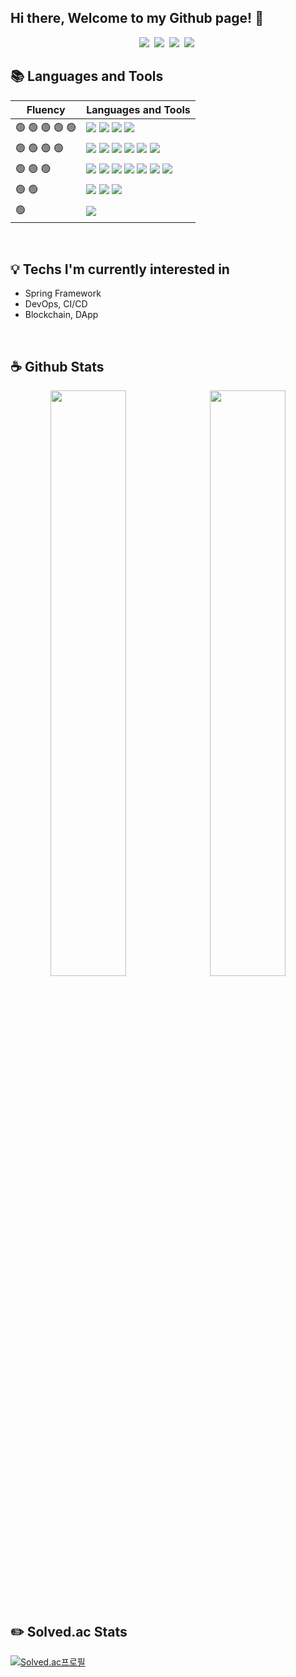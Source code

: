 ## Hi there, Welcome to my Github page! 👋

<p align="center">
  <a href="https://ctwc55.github.io/"><img src="https://img.shields.io/badge/Blog-663399?style=flat&logo=Gatsby&logoColor=white"></a>&nbsp
  <a href="https://www.linkedin.com/in/%EC%8A%B9%EC%97%B4-%EC%86%90-4b3812237/"><img src="https://img.shields.io/badge/LinkedIn-0A66C2?style=flat&logo=LinkedIn&logoColor=white"></a>&nbsp
  <a href="https://www.instagram.com/sy_not_sr/"><img src="https://img.shields.io/badge/Instagram-E4405F?style=flat&logo=Instagram&logoColor=white"></a>&nbsp
  <a href="mailto:ssy990408@gmail.com"><img src="https://img.shields.io/badge/Gmail-EA4335?style=flat&logo=Gmail&logoColor=white"></a>&nbsp
</p>

## 📚 Languages and Tools

|Fluency|Languages and Tools|
|---|---|
|🟢 🟢 🟢 🟢 🟢|<img src="https://img.shields.io/badge/C-A8B9CC?style=flat&logo=C&logoColor=white">&nbsp;<img src="https://img.shields.io/badge/C++-00599C?style=flat&logo=C%2B%2B&logoColor=white">&nbsp;<img src="https://img.shields.io/badge/Python-3776AB?style=flat&logo=Python&logoColor=white">&nbsp;<img src="https://img.shields.io/badge/VS Code-007ACC?style=flat&logo=Visual-Studio-Code&logoColor=white">|
|🟢 🟢 🟢 🟢|<img src="https://img.shields.io/badge/JavaScript-F7DF1E?style=flat&logo=JavaScript&logoColor=white">&nbsp;<img src="https://img.shields.io/badge/Flask-000000?style=flat&logo=Flask&logoColor=white">&nbsp;<img src="https://img.shields.io/badge/MySQL-4479A1?style=flat&logo=MySQL&logoColor=white">&nbsp;<img src="https://img.shields.io/badge/Intellij IDEA-000000?style=flat&logo=Intellij-IDEA&logoColor=white">&nbsp;<img src="https://img.shields.io/badge/AWS EC2-232F3E?style=flat&logo=Amazon-AWS&logoColor=white">&nbsp;<img src="https://img.shields.io/badge/AWS S3-232F3E?style=flat&logo=Amazon-AWS&logoColor=white">|
|🟢 🟢 🟢|<img src="https://img.shields.io/badge/Spring Boot-6DB33F?style=flat&logo=Spring-Boot&logoColor=white">&nbsp;<img src="https://img.shields.io/badge/Node.js-339933?style=flat&logo=Node.js&logoColor=white">&nbsp;<img src="https://img.shields.io/badge/NGINX-009639?style=flat&logo=NGINX&logoColor=white">&nbsp;<img src="https://img.shields.io/badge/React-282C34?style=flat&logo=React&logoColor=61DAFB">&nbsp;<img src="https://img.shields.io/badge/Docker-2496ED?style=flat&logo=Docker&logoColor=white">&nbsp;<img src="https://img.shields.io/badge/AWS Route 53-232F3E?style=flat&logo=Amazon-AWS&logoColor=white">&nbsp;<img src="https://img.shields.io/badge/AWS RDS-232F3E?style=flat&logo=Amazon-AWS&logoColor=white">|
|🟢 🟢|<img src="https://img.shields.io/badge/Spring Security-6DB33F?style=flat&logo=Spring-Security&logoColor=white">&nbsp;<img src="https://img.shields.io/badge/Next.js-000000?style=flat&logo=Next.js&logoColor=white">&nbsp;<img src="https://img.shields.io/badge/Unreal Engine-313131?style=flat&logo=Unreal-Engine&logoColor=white">|
|🟢|<img src="https://img.shields.io/badge/TypeScript-3178C6?style=flat&logo=TypeScript&logoColor=white">|
  
<br>

## 💡 Techs I'm currently interested in

- Spring Framework
- DevOps, CI/CD
- Blockchain, DApp

<br>

## ☕ Github Stats

<p align="center">
  <img src="https://github-readme-stats.vercel.app/api?username=ctwc55&theme=algolia" width="49%">&nbsp
  <img src="https://github-readme-stats.vercel.app/api/top-langs/?username=ctwc55&layout=compact" width="49%">
</p>

<br>

## ✏️ Solved.ac Stats

[![Solved.ac프로필](http://mazassumnida.wtf/api/v2/generate_badge?boj=ctwc55)](https://solved.ac/ctwc55)

<!--
**ctwc55/ctwc55** is a ✨ _special_ ✨ repository because its `README.md` (this file) appears on your GitHub profile.

Here are some ideas to get you started:

- 🔭 I’m currently working on ...
- 🌱 I’m currently learning ...
- 👯 I’m looking to collaborate on ...
- 🤔 I’m looking for help with ...
- 💬 Ask me about ...
- 📫 How to reach me: ...
- 😄 Pronouns: ...
- ⚡ Fun fact: ...
-->
